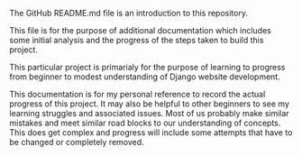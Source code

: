 The GitHub README.md file is an introduction to this repository.

This file is for the purpose of additional documentation which includes some
initial analysis and the progress of the steps taken to build this project.

This particular project is primarialy for the purpose of learning to progress
from beginner to modest understanding of Django website development.

This documentation is for my personal reference to record the actual progress
of this project.  It may also be helpful to other beginners to see my learning
struggles and associated issues.  Most of us probably make similar mistakes and
meet similar road blocks to our understanding of concepts.  This does get
complex and progress will include some attempts that have to be changed or
completely removed.
